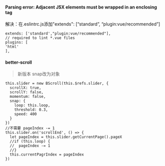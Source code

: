 #### Parsing error: Adjacent JSX elements must be wrapped in an enclosing tag
解决：在.eslintrc.js添加"extends": [“standard”, “plugin:vue/recommended”]
```
extends: ['standard',"plugin:vue/recommended"],
// required to lint *.vue files
plugins: [
'html'
],
```

#### better-scroll
>新版本 snap改为对象
```
this.slider = new BScroll(this.$refs.slider, {
  scrollX: true,
  scrollY: false,
  momentum: false,
  snap: {
    loop: this.loop,
    threshold: 0.3,
    speed: 400
  }
})
//不需要 pageIndex -= 1
this.slider.on('scrollEnd', () => {
  let pageIndex = this.slider.getCurrentPage().pageX
  //if (this.loop) {
  //  pageIndex -= 1
  //}
  this.currentPagrIndex = pageIndex
})
```